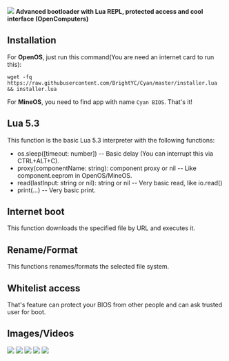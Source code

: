 ![](https://i.imgur.com/srtetCx.png)
**Advanced bootloader with Lua REPL, protected access and cool interface (OpenComputers)**

## Installation

For **OpenOS**, just run this command(You are need an internet card to run this):

```
wget -fq https://raw.githubusercontent.com/BrightYC/Cyan/master/installer.lua && installer.lua
```

For **MineOS**, you need to find app with name `Cyan BIOS`. That's it!
## Lua 5.3
This function is the basic Lua 5.3 interpreter with the following functions:

* os.sleep([timeout: number]) -- Basic delay (You can interrupt this via CTRL+ALT+C).
* proxy(componentName: string): component proxy or nil -- Like component.eeprom in OpenOS/MineOS.
* read(lastInput: string or nil): string or nil -- Very basic read, like io.read()
* print(...) -- Very basic print.

## Internet boot
This function downloads the specified file by URL and executes it.

## Rename/Format
This functions renames/formats the selected file system.

## Whitelist access
That's feature can protect your BIOS from other people and can ask trusted user for boot.

## Images/Videos

[![](https://img.youtube.com/vi/89K8mWFEJKw/0.jpg)](https://www.youtube.com/watch?v=89K8mWFEJKw)
![](https://i.imgur.com/WWiX2tQ.png)
![](https://i.imgur.com/pnFC0cO.png)
![](https://i.imgur.com/6QXw6LX.png)
![](https://i.imgur.com/Yi7v2n2.png)
